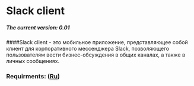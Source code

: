 ﻿# Slack client
##### The current version: 0.01
####Slack client - это мобильное приложение,  представляющее собой клиент для корпоративного мессенджера Slack, позволяющего пользователям вести бизнес-обсуждения в общих каналах, а также в личных сообщениях.
### Requirments: ([Ru](https://github.com/kateLap/SlackClient/blob/master/Documents/Requirements.md))
